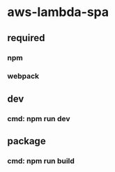 # aws-lambda-spa

## required
### npm
### webpack

## dev
### cmd: npm run dev

## package
### cmd: npm run build

